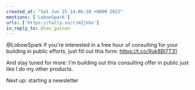 ```yaml
---
created_at: "Sat Jun 25 14:06:10 +0000 2022"
mentions: ['LobowSpark']
urls: ['https://tally.so/r/mZjVGo']
in_reply_to: @leo_guinan
---
```


@LobowSpark If you're interested in a free hour of consulting for your building in public efforts, just fill out this form: https://t.co/9uk8BI7T31

And stay tuned for more: I'm building out this consulting offer in public just like I do my other products.

Next up: starting a newsletter